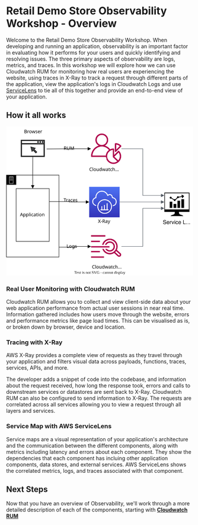 # Retail Demo Store Observability Workshop - Overview

Welcome to the Retail Demo Store Observability Workshop. When developing and running an application, observability is an important factor in evaluating how it performs for your users and quickly identifying and resolving issues. The three primary aspects of observability are logs, metrics, and traces. In this workshop we will explore how we can use Cloudwatch RUM for monitoring how real users are experiencing the website, using traces in X-Ray to track a request through different parts of the application, view the application's logs in Cloudwatch Logs and use [ServiceLens](https://docs.aws.amazon.com/AmazonCloudWatch/latest/monitoring/ServiceLens.html) to tie all of this together and provide an end-to-end view of your application.


## How it all works

![](images/Observability%20Overview.svg)

### Real User Monitoring with Cloudwatch RUM

Cloudwatch RUM allows you to collect and view client-side data about your web application performance from actual user sessions in near real time.  Information gathered includes how users move through the website, errors and performance metrics like page load times.  This can be visualised as is, or broken down by browser, device and location.

### Tracing with X-Ray

AWS X-Ray provides a complete view of requests as they travel through your application and filters visual data across payloads, functions, traces, services, APIs, and more.

The developer adds a snippet of code into the codebase, and information about the request received, how long the response took, errors and calls to downstream services or datastores are sent back to X-Ray. Cloudwatch RUM can also be configured to send information to X-Ray.  The requests are correlated across all services allowing you to view a request through all layers and services.

### Service Map with AWS ServiceLens

Service maps are a visual representation of your application's architecture and the communication between the different components, along with metrics including latency and errors about each component. They show the dependencies that each component has incluing other application components, data stores, and external services.  AWS ServiceLens shows the correlated metrics, logs, and traces associated with that component.

## Next Steps

Now that you have an overview of Observability, we'll work through a more detailed description of each of the components, starting with **[Cloudwatch RUM](./9.1-Cloudwatch-RUM.md)**
